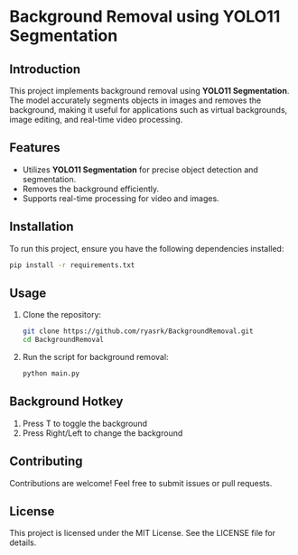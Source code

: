 # Background Removal using YOLO11 Segmentation

## Introduction
This project implements background removal using **YOLO11 Segmentation**. The model accurately segments objects in images and removes the background, making it useful for applications such as virtual backgrounds, image editing, and real-time video processing.

## Features
- Utilizes **YOLO11 Segmentation** for precise object detection and segmentation.
- Removes the background efficiently.
- Supports real-time processing for video and images.

## Installation
To run this project, ensure you have the following dependencies installed:

```bash
pip install -r requirements.txt
```

## Usage
1. Clone the repository:
   ```bash
   git clone https://github.com/ryasrk/BackgroundRemoval.git
   cd BackgroundRemoval
   ```
2. Run the script for background removal:
   ```bash
   python main.py
   ```
## Background Hotkey
1. Press T to toggle the background
2. Press Right/Left to change the background
   
## Contributing
Contributions are welcome! Feel free to submit issues or pull requests.

## License
This project is licensed under the MIT License. See the LICENSE file for details.

